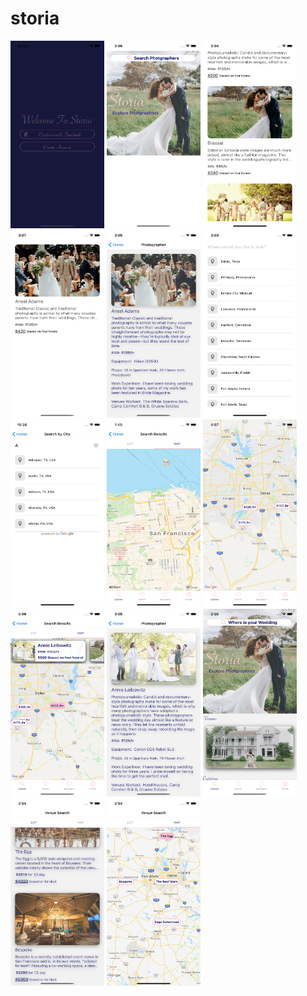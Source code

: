 # storia

<img flex-direction='row' src="readme image/1.5.png" width='150' height='300' alt="phone 1"> <img flex-direction='row' src="readme image/1.png" width='150' height='300' alt="phone 1"> <img flex-direction='row' src="readme image/2.png" width='150' height='300' alt="phone 1"> <img flex-direction='row' src="readme image/3.png" width='150' height='300' alt="phone 1"> <img flex-direction='row' src="readme image/3.5.png" width='150' height='300' alt="phone 1"> <img flex-direction='row' src="readme image/4.png" width='150' height='300' alt="phone 1"> <img flex-direction='row' src="readme image/5.png" width='150' height='300' alt="phone 1"> <img flex-direction='row' src="readme image/6.png" width='150' height='300' alt="phone 1"> <img flex-direction='row' src="readme image/7.png" width='150' height='300' alt="phone 1"> <img flex-direction='row' src="readme image/7.5.png" width='150' height='300' alt="phone 1"> <img flex-direction='row' src="readme image/7.6.png" width='150' height='300' alt="phone 1"> <img flex-direction='row' src="readme image/8.png" width='150' height='300' alt="phone 1"> <img flex-direction='row' src="readme image/9.png" width='150' height='300' alt="phone 1"> <img flex-direction='row' src="readme image/10.png" width='150' height='300' alt="phone 1">